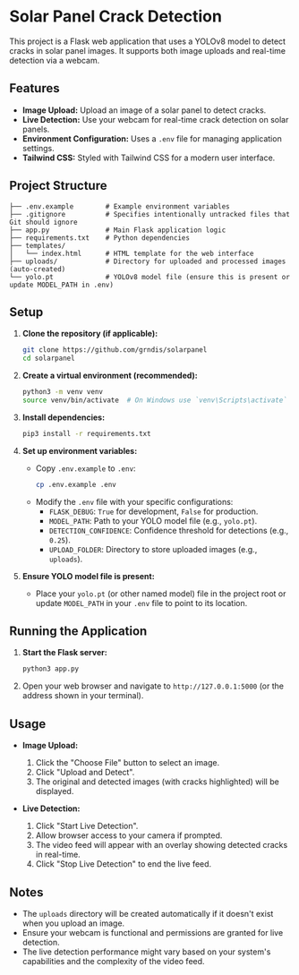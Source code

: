 # Solar Panel Crack Detection

This project is a Flask web application that uses a YOLOv8 model to detect cracks in solar panel images. It supports both image uploads and real-time detection via a webcam.

## Features

- **Image Upload:** Upload an image of a solar panel to detect cracks.
- **Live Detection:** Use your webcam for real-time crack detection on solar panels.
- **Environment Configuration:** Uses a `.env` file for managing application settings.
- **Tailwind CSS:** Styled with Tailwind CSS for a modern user interface.

## Project Structure

```
├── .env.example        # Example environment variables
├── .gitignore          # Specifies intentionally untracked files that Git should ignore
├── app.py              # Main Flask application logic
├── requirements.txt    # Python dependencies
├── templates/
│   └── index.html      # HTML template for the web interface
├── uploads/            # Directory for uploaded and processed images (auto-created)
└── yolo.pt             # YOLOv8 model file (ensure this is present or update MODEL_PATH in .env)
```

## Setup

1.  **Clone the repository (if applicable):**

    ```bash
    git clone https://github.com/grndis/solarpanel
    cd solarpanel
    ```

2.  **Create a virtual environment (recommended):**

    ```bash
    python3 -m venv venv
    source venv/bin/activate  # On Windows use `venv\Scripts\activate`
    ```

3.  **Install dependencies:**

    ```bash
    pip3 install -r requirements.txt
    ```

4.  **Set up environment variables:**

    - Copy `.env.example` to `.env`:
      ```bash
      cp .env.example .env
      ```
    - Modify the `.env` file with your specific configurations:
      - `FLASK_DEBUG`: `True` for development, `False` for production.
      - `MODEL_PATH`: Path to your YOLO model file (e.g., `yolo.pt`).
      - `DETECTION_CONFIDENCE`: Confidence threshold for detections (e.g., `0.25`).
      - `UPLOAD_FOLDER`: Directory to store uploaded images (e.g., `uploads`).

5.  **Ensure YOLO model file is present:**
    - Place your `yolo.pt` (or other named model) file in the project root or update `MODEL_PATH` in your `.env` file to point to its location.

## Running the Application

1.  **Start the Flask server:**

    ```bash
    python3 app.py
    ```

2.  Open your web browser and navigate to `http://127.0.0.1:5000` (or the address shown in your terminal).

## Usage

- **Image Upload:**

  1.  Click the "Choose File" button to select an image.
  2.  Click "Upload and Detect".
  3.  The original and detected images (with cracks highlighted) will be displayed.

- **Live Detection:**
  1.  Click "Start Live Detection".
  2.  Allow browser access to your camera if prompted.
  3.  The video feed will appear with an overlay showing detected cracks in real-time.
  4.  Click "Stop Live Detection" to end the live feed.

## Notes

- The `uploads` directory will be created automatically if it doesn't exist when you upload an image.
- Ensure your webcam is functional and permissions are granted for live detection.
- The live detection performance might vary based on your system's capabilities and the complexity of the video feed.
